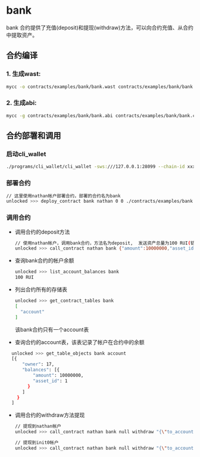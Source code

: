 # bank

bank 合约提供了充值(deposit)和提现(withdraw)方法，可以向合约充值、从合约中提取资产。

## 合约编译

### 1. 生成wast:

```bash
mycc -o contracts/examples/bank/bank.wast contracts/examples/bank/bank.cpp 
```

### 2. 生成abi:

```bash
mycc -g contracts/examples/bank/bank.abi contracts/examples/bank/bank.cpp 
```

## 合约部署和调用

### 启动cli_wallet

```bash
./programs/cli_wallet/cli_wallet -sws:///127.0.0.1:28099 --chain-id xxxx
```

### 部署合约

```bash
// 这里使用nathan帐户部署合约，部署的合约名为bank
unlocked >>> deploy_contract bank nathan 0 0 ./contracts/examples/bank RUI true
```

### 调用合约

* 调用合约的deposit方法

  ```bash
  // 使用nathan帐户，调用bank合约，方法名为deposit,  发送资产总量为100 RUI(链上为大数，需要乘以10万)
  unlocked >>> call_contract nathan bank {"amount":10000000,"asset_id":1.3.1} deposit "{}" RUI true
  ```

* 查询bank合约的帐户余额

  ```bash
  unlocked >>> list_account_balances bank
  100 RUI
  ```

* 列出合约所有的存储表

  ```bash
  unlocked >>> get_contract_tables bank
  [
    "account"
  ]
  ```

  该bank合约只有一个account表

* 查询合约的account表，该表记录了帐户在合约中的余额

```bash
  unlocked >>> get_table_objects bank account
  [{
      "owner": 17,
      "balances": [{
          "amount": 10000000,
          "asset_id": 1
        }
      ]
    }
  ]
  ```

* 调用合约的withdraw方法提现

  ```bash
  // 提现到nathan帐户
  unlocked >>> call_contract nathan bank null withdraw "{\"to_account\":\"nathan\", \"amount\":{\"asset_id\": 1, \"amount\":100000}}" RUI true

  // 提现到init0帐户
  unlocked >>> call_contract nathan bank null withdraw "{\"to_account\":\"init0\", \"amount\":{\"asset_id\": 1, \"amount\":100000}}" RUI true
  ```
